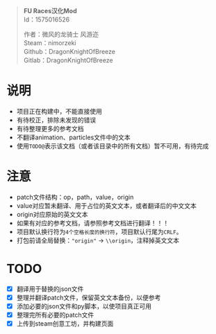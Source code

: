 > **FU Races汉化Mod**  
> Id：1575016526
> 
> 作者：微风的龙骑士 风游迩  
> Steam：nimorzeki  
> Github：DragonKnightOfBreeze  
> Gitlab：DragonKnightOfBreeze  

# 说明

* 项目正在构建中，不能直接使用
* 有待校正，排除未发现的错误
* 有待整理更多的参考文档
* 不翻译animation、particles文件中的文本
* 使用`TODO@`表示该文档（或者该目录中的所有文档）暂不可用，有待完成

# 注意

* patch文件结构：op，path，value，origin
* value对应暂未翻译、用于占位的英文文本，或者翻译后的中文文本
* origin对应原始的英文文本
&emsp;
* 如果有对应的参考文档，请参照参考文档进行翻译！！！
* 项目默认换行符为`4个空格长度的换行符`，项目默认行尾为`CRLF`。
&emsp;
* 打包前请全局替换：`"origin"` -> `\\origin`，注释掉英文文本

# TODO

* [X] 翻译用于替换的json文件
* [X] 整理并翻译patch文件，保留英文文本备份，以便参考
* [X] 添加必要的json文件和py脚本，以使项目真正可用
* [X] 整理完所有必要的patch文件
* [X] 上传到steam创意工坊，并构建页面